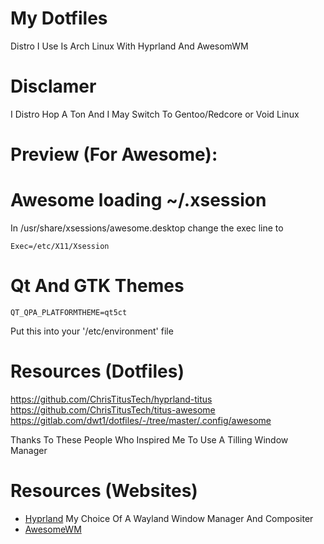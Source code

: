 # My Dotfiles

Distro I Use Is Arch Linux With Hyprland And AwesomWM

# Disclamer 
I Distro Hop A Ton And I May Switch To Gentoo/Redcore or Void Linux

# Preview (For Awesome): 

# Awesome loading ~/.xsession
In /usr/share/xsessions/awesome.desktop change the exec line to
```
Exec=/etc/X11/Xsession
```

# Qt And GTK Themes
```
QT_QPA_PLATFORMTHEME=qt5ct 
```
Put this into your '/etc/environment' file

# Resources (Dotfiles)
https://github.com/ChrisTitusTech/hyprland-titus
https://github.com/ChrisTitusTech/titus-awesome
https://gitlab.com/dwt1/dotfiles/-/tree/master/.config/awesome

Thanks To These People Who Inspired Me To Use A Tilling Window Manager

# Resources (Websites)
- [Hyprland](https://wiki.hyprland.org/) My Choice Of A Wayland Window Manager And Compositer
- [AwesomeWM](https://awesomewm.org/)

